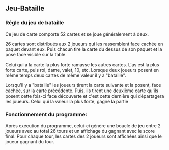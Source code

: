 ## Jeu-Bataille

### Régle du jeu de bataille 
Ce jeu de carte comporte 52 cartes et se joue généralement à deux.

26 cartes sont distribués aux 2 joueurs qui les rassemblent face cachée en paquet devant eux. Puis chacun tire la carte du dessus de son paquet et la pose face visible sur la table.

Celui qui a la carte la plus forte ramasse les autres cartes. L'as est la plus forte carte, puis roi, dame, valet, 10, etc. Lorsque deux joueurs posent en même temps deux cartes de même valeur il y a "bataille". 

Lorsqu'il y a "bataille" les joueurs tirent la carte suivante et la posent, face cachée, sur la carte précédente. Puis, ils tirent une deuxième carte qu'ils posent cette fois-ci face découverte et c'est cette dernière qui départagera les joueurs. Celui qui la valeur la plus forte, gagne la partie

### Fonctionnement du programme: 
Après exécution du programme, celui-ci génère une boucle de jeu entre 2 joueurs avec au total 26 tours et un affichage du gagnant avec le score final. Pour chaque tour, les cartes des 2 joueurs sont affichées ainsi que le joueur gagnant du tour.

